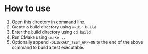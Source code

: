 # How to use

1. Open this directory in command line.
2. Create a build directory using ```mkdir build```
3. Enter the build directory using ```cd build```
4. Run CMake using ```cmake ..```
5. Optionally append ```-DLIBRARY_TEST_APP=ON``` to the end of the above command to build a test executable.
